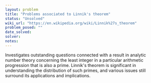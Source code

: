 ```yaml
---
layout: problem
title: "Problems associated to Linnik's theorem"
status: "Unsolved"
wiki_url: "https://en.wikipedia.org/wiki/Linnik%27s_theorem"
problem_posed: ""
date_solved:
solver:
notes:
---
```

Investigates outstanding questions connected with a result in analytic number theory concerning the least integer in a particular arithmetic progression that is also a prime. Linnik's theorem is significant in understanding the distribution of such primes, and various issues still surround its applications and implications.